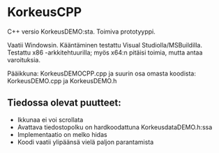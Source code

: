 # KorkeusCPP
C++ versio KorkeusDEMO:sta. Toimiva prototyyppi.

Vaatii Windowsin. Kääntäminen testattu Visual Studiolla/MSBuildilla. Testattu x86 -arkkitehtuurilla; myös x64:n pitäisi toimia, mutta antaa varoituksia.

Pääikkuna: KorkeusDEMOCPP.cpp ja suurin osa omasta koodista: KorkeusDEMO.cpp ja KorkeusDEMO.h 


## Tiedossa olevat puutteet:
- Ikkunaa ei voi scrollata
- Avattava tiedostopolku on hardkoodattuna KorkeusdataDEMO.h:ssa
- Implementaatio on melko hidas
- Koodi vaatii ylipäänsä vielä paljon parantamista
